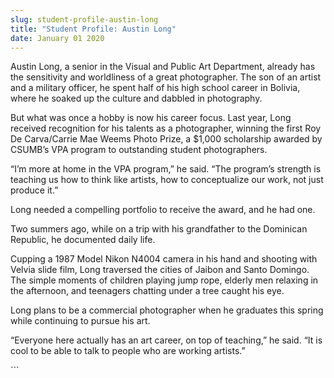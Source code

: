 ```yaml
---
slug: student-profile-austin-long
title: "Student Profile: Austin Long"
date: January 01 2020
---
```


  
<p>
  Austin Long, a senior in the Visual and Public Art Department, already has the
  sensitivity and worldliness of a great photographer. The son of an artist and
  a military officer, he spent half of his high school career in Bolivia, where
  he soaked up the culture and dabbled in photography.
</p>
<p>
  But what was once a hobby is now his career focus. Last year, Long received
  recognition for his talents as a photographer, winning the first Roy De
  Carva/Carrie Mae Weems Photo Prize, a $1,000 scholarship awarded by CSUMB’s
  VPA program to outstanding student photographers.
</p>
<p>
  “I’m more at home in the VPA program,” he said. “The program’s strength is
  teaching us how to think like artists, how to conceptualize our work, not just
  produce it.”
</p>
<p>Long needed a compelling portfolio to receive the award, and he had one.</p>
<p>
  Two summers ago, while on a trip with his grandfather to the Dominican
  Republic, he documented daily life.
</p>
<p>
  Cupping a 1987 Model Nikon N4004 camera in his hand and shooting with Velvia
  slide film, Long traversed the cities of Jaibon and Santo Domingo. The simple
  moments of children playing jump rope, elderly men relaxing in the afternoon,
  and teenagers chatting under a tree caught his eye.
</p>
<p>
  Long plans to be a commercial photographer when he graduates this spring while
  continuing to pursue his art.
</p>
<p>
  “Everyone here actually has an art career, on top of teaching,” he said. “It
  is cool to be able to talk to people who are working artists.”
</p>
```
